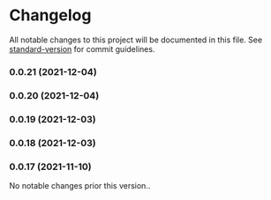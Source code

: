 # Changelog

All notable changes to this project will be documented in this file. See [standard-version](https://github.com/conventional-changelog/standard-version) for commit guidelines.

### 0.0.21 (2021-12-04)

### 0.0.20 (2021-12-04)

### 0.0.19 (2021-12-03)

### 0.0.18 (2021-12-03)

### 0.0.17 (2021-11-10)

No notable changes prior this version..
